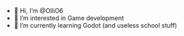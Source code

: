 - 👋 Hi, I’m @OlliO6
- 👀 I’m interested in Game development
- 🌱 I’m currently learning Godot (and useless school stuff)

<!---
OlliO6/OlliO6 is a ✨ special ✨ repository because its `README.md` (this file) appears on your GitHub profile.
You can click the Preview link to take a look at your changes.
--->
